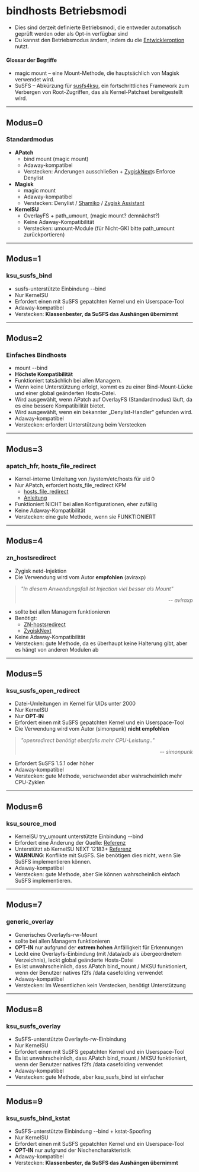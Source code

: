 # bindhosts Betriebsmodi

- Dies sind derzeit definierte Betriebsmodi, die entweder automatisch geprüft werden oder als Opt-in verfügbar sind
- Du kannst den Betriebsmodus ändern, indem du die [Entwickleroption](https://github.com/bindhosts/bindhosts/issues/10#issue-2703531116) nutzt.

#### Glossar der Begriffe

- magic mount – eine Mount-Methode, die hauptsächlich von Magisk verwendet wird.
- SuSFS – Abkürzung für [susfs4ksu](https://gitlab.com/simonpunk/susfs4ksu), ein fortschrittliches Framework zum Verbergen von Root-Zugriffen, das als Kernel-Patchset bereitgestellt wird.

---

## Modus=0

### Standardmodus

- **APatch**
  - bind mount (magic mount)
  - Adaway-kompatibel
  - Verstecken: Änderungen ausschließen + [ZygiskNext](https://github.com/Dr-TSNG/ZygiskNext)s Enforce Denylist
- **Magisk**
  - magic mount
  - Adaway-kompatibel
  - Verstecken: Denylist / [Shamiko](https://github.com/LSPosed/LSPosed.github.io/releases) / [Zygisk Assistant](https://github.com/snake-4/Zygisk-Assistant)
- **KernelSU**
  - OverlayFS + path_umount, (magic mount? demnächst?)
  - Keine Adaway-Kompatibilität
  - Verstecken: umount-Module (für Nicht-GKI bitte path_umount zurückportieren)

---

## Modus=1

### ksu_susfs_bind

- susfs-unterstützte Einbindung --bind
- Nur KernelSU
- Erfordert einen mit SuSFS gepatchten Kernel und ein Userspace-Tool
- Adaway-kompatibel
- Verstecken: **Klassenbester, da SuSFS das Aushängen übernimmt**

---

## Modus=2

### Einfaches Bindhosts

- mount --bind
- **Höchste Kompatibilität**
- Funktioniert tatsächlich bei allen Managern.
- Wenn keine Unterstützung erfolgt, kommt es zu einer Bind-Mount-Lücke und einer global geänderten Hosts-Datei.
- Wird ausgewählt, wenn APatch auf OverlayFS (Standardmodus) läuft, da es eine bessere Kompatibilität bietet.
- Wird ausgewählt, wenn ein bekannter „Denylist-Handler“ gefunden wird.
- Adaway-kompatibel
- Verstecken: erfordert Unterstützung beim Verstecken

---

## Modus=3

### apatch_hfr, hosts_file_redirect

- Kernel-interne Umleitung von /system/etc/hosts für uid 0
- Nur APatch, erfordert hosts_file_redirect KPM
  - [hosts_file_redirect](https://github.com/AndroidPatch/kpm/blob/main/src/hosts_file_redirect/)
  - [Anleitung](https://github.com/bindhosts/bindhosts/issues/3)
- Funktioniert NICHT bei allen Konfigurationen, eher zufällig
- Keine Adaway-Kompatibilität
- Verstecken: eine gute Methode, wenn sie FUNKTIONIERT

---

## Modus=4

### zn_hostsredirect

- Zygisk netd-Injektion
- Die Verwendung wird vom Autor **empfohlen** (aviraxp)

> _"In diesem Anwendungsfall ist Injection viel besser als Mount"_ <div align="right"><em>-- aviraxp</em></div>

- sollte bei allen Managern funktionieren
- Benötigt:
  - [ZN-hostsredirect](https://github.com/aviraxp/ZN-hostsredirect)
  - [ZygiskNext](https://github.com/Dr-TSNG/ZygiskNext)
- Keine Adaway-Kompatibilität
- Verstecken: gute Methode, da es überhaupt keine Halterung gibt, aber es hängt von anderen Modulen ab

---

## Modus=5

### ksu_susfs_open_redirect

- Datei-Umleitungen im Kernel für UIDs unter 2000
- Nur KernelSU
- Nur **OPT-IN**
- Erfordert einen mit SuSFS gepatchten Kernel und ein Userspace-Tool
- Die Verwendung wird vom Autor (simonpunk) **nicht empfohlen**

> _"openredirect benötigt ebenfalls mehr CPU-Leistung.."_ <div align="right"><em>-- simonpunk</em></div>

- Erfordert SuSFS 1.5.1 oder höher
- Adaway-kompatibel
- Verstecken: gute Methode, verschwendet aber wahrscheinlich mehr CPU-Zyklen

---

## Modus=6

### ksu_source_mod

- KernelSU try_umount unterstützte Einbindung --bind
- Erfordert eine Änderung der Quelle: [Referenz](https://github.com/tiann/KernelSU/commit/2b2b0733d7c57324b742c017c302fc2c411fe0eb)
- Unterstützt ab KernelSU NEXT 12183+ [Referenz](https://github.com/rifsxd/KernelSU-Next/commit/9f30b48e559fb5ddfd088c933af147714841d673)
- **WARNUNG**: Konflikte mit SuSFS. Sie benötigen dies nicht, wenn Sie SuSFS implementieren können.
- Adaway-kompatibel
- Verstecken: gute Methode, aber Sie können wahrscheinlich einfach SuSFS implementieren.

---

## Modus=7

### generic_overlay

- Generisches Overlayfs-rw-Mount
- sollte bei allen Managern funktionieren
- **OPT-IN** nur aufgrund der **extrem hohen** Anfälligkeit für Erkennungen
- Leckt eine Overlayfs-Einbindung (mit /data/adb als übergeordnetem Verzeichnis), leckt global geänderte Hosts-Datei
- Es ist unwahrscheinlich, dass APatch bind_mount / MKSU funktioniert, wenn der Benutzer natives f2fs /data casefolding verwendet
- Adaway-kompatibel
- Verstecken: Im Wesentlichen kein Verstecken, benötigt Unterstützung

---

## Modus=8

### ksu_susfs_overlay

- SuSFS-unterstützte Overlayfs-rw-Einbindung
- Nur KernelSU
- Erfordert einen mit SuSFS gepatchten Kernel und ein Userspace-Tool
- Es ist unwahrscheinlich, dass APatch bind_mount / MKSU funktioniert, wenn der Benutzer natives f2fs /data casefolding verwendet
- Adaway-kompatibel
- Verstecken: gute Methode, aber ksu_susfs_bind ist einfacher

---

## Modus=9

### ksu_susfs_bind_kstat

- SuSFS-unterstützte Einbindung --bind + kstat-Spoofing
- Nur KernelSU
- Erfordert einen mit SuSFS gepatchten Kernel und ein Userspace-Tool
- **OPT-IN** nur aufgrund der Nischencharakteristik
- Adaway-kompatibel
- Verstecken: **Klassenbester, da SuSFS das Aushängen übernimmt**

